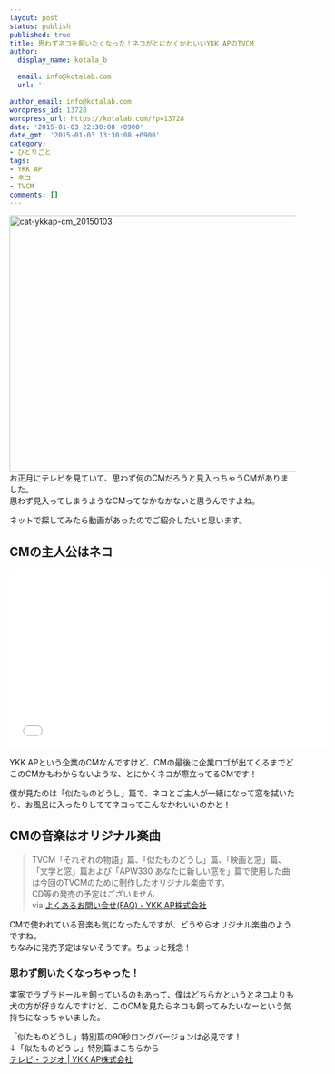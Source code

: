 ```yaml
---
layout: post
status: publish
published: true
title: 思わずネコを飼いたくなった！ネコがとにかくかわいいYKK APのTVCM
author:
  display_name: kotala_b

  email: info@kotalab.com
  url: ''

author_email: info@kotalab.com
wordpress_id: 13728
wordpress_url: https://kotalab.com/?p=13728
date: '2015-01-03 22:30:08 +0900'
date_gmt: '2015-01-03 13:30:08 +0900'
category:
- ひとりごと
tags:
- YKK AP
- ネコ
- TVCM
comments: []
---
```

<p><img src="https://kotalab.com/wp-content/uploads/cat-ykkap-cm_20150103-780x451.jpg" alt="cat-ykkap-cm_20150103" width="780" height="451" class="aligncenter size-large wp-image-13731" /><br />
お正月にテレビを見ていて、思わず何のCMだろうと見入っちゃうCMがありました。<br />
思わず見入ってしまうようなCMってなかなかないと思うんですよね。</p>
<p>ネットで探してみたら動画があったのでご紹介したいと思います。<br />
<!--more--></p>
<h2>CMの主人公はネコ</h2>
<div class="video-container"><iframe width="560" height="315" src="//www.youtube.com/embed/N6O_alvDYkg" frameborder="0" allowfullscreen></iframe></div>
<p>YKK APという企業のCMなんですけど、CMの最後に企業ロゴが出てくるまでどこのCMかもわからないような、とにかくネコが際立ってるCMです！</p>
<p>僕が見たのは「似たものどうし」篇で、ネコとご主人が一緒になって窓を拭いたり、お風呂に入ったりしててネコってこんなかわいいのかと！</p>
<h2>CMの音楽はオリジナル楽曲</h2>
<blockquote><p>TVCM「それぞれの物語」篇、「似たものどうし」篇、「映画と窓」篇、「文学と窓」篇および「APW330 あなたに新しい窓を」篇で使用した曲は今回のTVCMのために制作したオリジナル楽曲です。<br />
CD等の発売の予定はございません<br />
via:<a href="http://faq.ykkap.co.jp/faq_detail.html?id=1017&category=815" target="_blank">よくあるお問い合せ(FAQ) - YKK AP株式会社</a><a href="http://b.hatena.ne.jp/entry/http://faq.ykkap.co.jp/faq_detail.html?id=1017&category=815" target="_blank"><img border="0" src="http://b.hatena.ne.jp/entry/image/http://faq.ykkap.co.jp/faq_detail.html?id=1017&category=815" alt="" /></a></p></blockquote>
<p>CMで使われている音楽も気になったんですが、どうやらオリジナル楽曲のようですね。<br />
ちなみに発売予定はないそうです。ちょっと残念！</p>
<h3>思わず飼いたくなっちゃった！</h3>
<p>実家でラブラドールを飼っているのもあって、僕はどちらかというとネコよりも犬の方が好きなんですけど、このCMを見たらネコも飼ってみたいなーという気持ちになっちゃいました。</p>
<p>「似たものどうし」特別篇の90秒ロングバージョンは必見です！<br />
&darr;「似たものどうし」特別篇はこちらから<br />
<a href="http://www.ykkap.co.jp/company/ad/tv_radio.asp" target="_blank">テレビ・ラジオ | YKK AP株式会社</a><a href="http://b.hatena.ne.jp/entry/http://www.ykkap.co.jp/company/ad/tv_radio.asp" target="_blank"><img border="0" src="http://b.hatena.ne.jp/entry/image/http://www.ykkap.co.jp/company/ad/tv_radio.asp" alt="" /></a></p>
